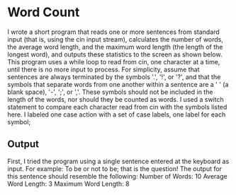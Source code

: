 # Word Count
I wrote a short program that reads one or more sentences from standard input (that is, using the cin input stream), calculates the number of words, the average word length, and the maximum word length (the length of the longest word), and outputs these statistics to the screen as shown below.  This program uses a while loop to read from cin, one character at a time, until there is no more input to process.  For simplicity, assume that sentences are always terminated by the symbols '.', '!', or '?', and that the symbols that separate words from one another within a sentence are a ' ' (a blank space), '-', ';', or ','.  These symbols should not be included in the length of the words, nor should they be counted as words.  I used a switch statement to compare each character read from cin with the symbols listed here. I labeled one case action with a set of case labels, one label for each symbol; 
## Output
First, I tried the program using a single sentence entered at the keyboard as input.  For example:
To be or not to be; that is the question!
The output for this sentence should resemble the following:
Number of Words: 10
Average Word Length: 3
Maximum Word Length: 8
